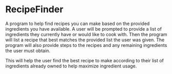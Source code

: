 # RecipeFinder
A program to help find recipes you can make based on the provided ingredients you have available. 
A user will be prompted to provide a list of ingredients they currently have or would like to cook with.
Then the program will list a recipe that best matches the provided list the user was given. 
The program will also provide steps to the recipes and any remaining ingredients the user must obtain. 

This will help the user find the best recipe to make according to their list of ingredients already owned to
help maximize ingredient usage. 
